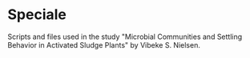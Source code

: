 # Speciale
Scripts and files used in the study "Microbial Communities and Settling Behavior in Activated Sludge Plants" by Vibeke S. Nielsen.
